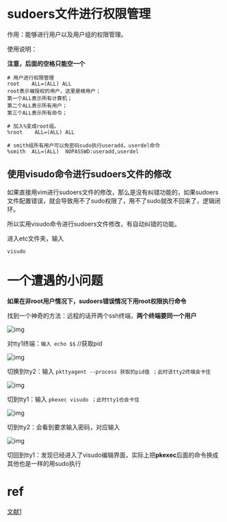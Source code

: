 # sudoers文件进行权限管理

作用：能够进行用户以及用户组的权限管理。

使用说明：

**注意，后面的空格只能空一个**

```
# 用户进行权限管理
root    ALL=(ALL) ALL
root表示被授权的用户，这里是根用户；
第一个ALL表示所有计算机；
第二个ALL表示所有用户；
第三个ALL表示所有命令；

# 加入%变成root组。
%root    ALL=(ALL) ALL

# smith组所有用户可以免密码sudo执行useradd，userdel命令
%smith  ALL=(ALL)  NOPASSWD:useradd,userdel
```



## 使用visudo命令进行sudoers文件的修改

如果直接用vim进行sudoers文件的修改，那么是没有纠错功能的，如果sudoers文件配置错误，就会导致用不了sudo权限了，用不了sudo就改不回来了，逻辑闭环。

所以实用visudo命令进行sudoers文件修改，有自动纠错的功能。

进入etc文件夹，输入

```
visudo
```



# 一个遭遇的小问题

**如果在非root用户情况下，sudoers错误情况下用root权限执行命令**

找到一个神奇的方法：远程的话开两个ssh终端，**两个终端要同一个用户**

![img](https://img2018.cnblogs.com/blog/701047/201901/701047-20190125235320075-118033541.png)

 对tty1终端：`输入 echo $$` //获取pid

![img](https://img2018.cnblogs.com/blog/701047/201901/701047-20190125235407460-1863815435.png)

切换到tty2：输入 `pkttyagent --process 获取的pid值 ；此时该tty2终端会卡住`

![img](https://img2018.cnblogs.com/blog/701047/201901/701047-20190125235513643-118611276.png)

切到tty1：输入 `pkexec visudo ；此时tty1也会卡住`

![img](https://img2018.cnblogs.com/blog/701047/201901/701047-20190125235620485-657232856.png)

切到tty2：会看到要求输入密码，对应输入

![img](https://img2018.cnblogs.com/blog/701047/201901/701047-20190125235719530-1480569268.png)

切回到tty1：发现已经进入了visudo编辑界面，实际上把**pkexec**后面的命令换成其他也是一样的用sudo执行

# ref

[文献1](https://www.cnblogs.com/wayneliu007/p/10321542.html)

